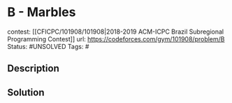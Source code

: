 # B - Marbles

contest: [[CFICPC/101908/101908|2018-2019 ACM-ICPC Brazil Subregional Programming Contest]]
url: https://codeforces.com/gym/101908/problem/B
Status: #UNSOLVED
Tags: #

## Description

## Solution

